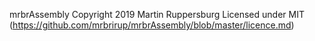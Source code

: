 mrbrAssembly 
Copyright 2019 Martin Ruppersburg
Licensed under MIT (https://github.com/mrbrirup/mrbrAssembly/blob/master/licence.md)